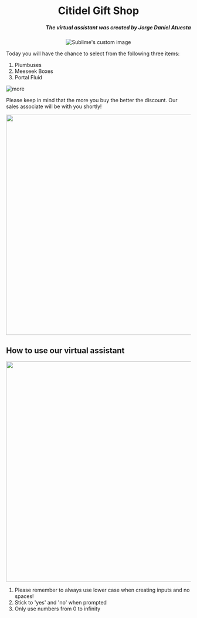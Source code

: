 <h1 align="center">Citidel Gift Shop</h1>

<h5 align="right">The virtual assistant was created by Jorge Daniel Atuesta</h5>


<p align="center">
  <img src="https://media.istockphoto.com/photos/buying-souvenirs-in-greek-gift-shop-on-vacation-picture-id1125897334?k=20&m=1125897334&s=612x612&w=0&h=ixSZ-H3-0RjFzEAl7UnITaFv8io6cXIxQNCtHYMEIoc=" alt="Sublime's custom image"/>
</p>

Today you will have the chance to select from the following three items:

1. Plumbuses
2. Meeseek Boxes
3. Portal Fluid

![more](https://www.gambody.com/blog/wp-content/uploads/2016/09/The-More-You-Buy-The-Less-You-Pay-Press-Release-by-Gambody.jpg)

Please keep in mind that the more you buy the better the discount. Our sales associate will be with you shortly!

<p align="center">
  <img width=600 src="https://www.creativefabrica.com/wp-content/uploads/2019/03/Let-the-shopping-begin-Quote-SVG-Cut-by-TheLucky-580x386.jpg"/>
</p>

## How to use our virtual assistant
<p align ="center">
    <img width=600 src="https://images.idgesg.net/images/article/2018/05/smartphone-hotspot_laptop_syncing-devices_mobile-wifi-100758745-large.jpg?auto=webp&quality=85,70">


1. Please remember to always use lower case when creating inputs and no spaces!
2. Stick to 'yes' and 'no' when prompted
3. Only use numbers from 0 to infinity


